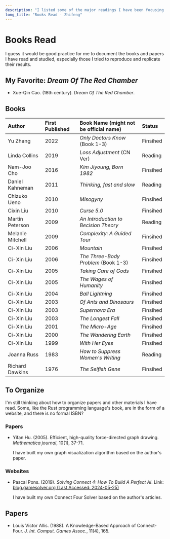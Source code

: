 ```yaml
---
description: "I listed some of the major readings I have been focusing on for better transparency and to be more helpful."
long_title: "Books Read - Zhifeng"
---
```


# Books Read

I guess it would be good practice for me to document the books and papers I have read and studied, especially those I tried to reproduce and replicate their results.

## My Favorite: _Dream Of The Red Chamber_

- Xue-Qin Cao. (18th century). _Dream Of The Red Chamber_.

## Books

| Author           | First Published | Book Name (might not be official name) | Status   |
| :--------------- | :-------------- | :------------------------------------- | :------- |
| Yu Zhang         | 2022            | _Only Doctors Know_ (Book 1-3)         | Finsihed |
| Linda Collins    | 2019            | _Loss Adjustment_ (CN Ver)             | Reading  |
| Nam-Joo Cho      | 2016            | _Kim Jiyoung, Born 1982_               | Finsihed |
| Daniel Kahneman  | 2011            | _Thinking, fast and slow_              | Reading  |
| Chizuko Ueno     | 2010            | _Misogyny_                             | Finsihed |
| Cixin Liu        | 2010            | _Curse 5.0_                            | Finsihed |
| Martin Peterson  | 2009            | _An Introduction to Becision Theory_   | Reading  |
| Melanie Mitchell | 2009            | _Complexity: A Guided Tour_            | Finsihed |
| Ci-Xin Liu       | 2006            | _Mountain_                             | Finsihed |
| Ci-Xin Liu       | 2006            | _The Three-Body Problem_ (Book 1-3)    | Finsihed |
| Ci-Xin Liu       | 2005            | _Taking Care of Gods_                  | Finsihed |
| Ci-Xin Liu       | 2005            | _The Wages of Humanity_                | Finsihed |
| Ci-Xin Liu       | 2004            | _Ball Lightning_                       | Finsihed |
| Ci-Xin Liu       | 2003            | _Of Ants and Dinosaurs_                | Finsihed |
| Ci-Xin Liu       | 2003            | _Supernova Era_                        | Finsihed |
| Ci-Xin Liu       | 2003            | _The Longest Fall_                     | Finsihed |
| Ci-Xin Liu       | 2001            | _The Micro-Age_                        | Finsihed |
| Ci-Xin Liu       | 2000            | _The Wandering Earth_                  | Finsihed |
| Ci-Xin Liu       | 1999            | _With Her Eyes_                        | Finsihed |
| Joanna Russ      | 1983            | _How to Suppress Women's Writing_      | Reading  |
| Richard Dawkins  | 1976            | _The Selfish Gene_                     | Finsihed |

## To Organize

I'm still thinking about how to organize papers and other materials I have read. Some, like the Rust programming language's book, are in the form of a website, and there is no formal ISBN?

### Papers

- Yifan Hu. (2005). Efficient, high-quality force-directed graph drawing. _Mathematica journal_, 10(1), 37-71.

  I have built my own graph visualization algorithm based on the author's paper.

### Websites

- Pascal Pons. (2019). _Solving Connect 4: How To Build A Perfect AI_. Link: [blog.gamesolver.org (Last Accessed: 2024-05-25)](http://blog.gamesolver.org)

  I have built my own Connect Four Solver based on the author's articles.

## Papers

- Louis Victor Allis. (1988). A Knowledge-Based Approach of Connect-Four. _J. Int. Comput. Games Assoc._, 11(4), 165.
